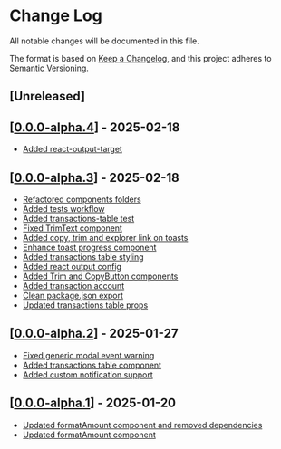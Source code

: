 # Change Log

All notable changes will be documented in this file.

The format is based on [Keep a Changelog](https://keepachangelog.com/en/1.0.0/),
and this project adheres to [Semantic Versioning](https://semver.org/spec/v2.0.0.html).

## [Unreleased]

## [[0.0.0-alpha.4](https://github.com/multiversx/mx-sdk-dapp-core-ui/pull/41)] - 2025-02-18

- [Added react-output-target](https://github.com/multiversx/mx-sdk-dapp-core-ui/pull/41)

## [[0.0.0-alpha.3](https://github.com/multiversx/mx-sdk-dapp-core-ui/pull/40)] - 2025-02-18

- [Refactored components folders](https://github.com/multiversx/mx-sdk-dapp-core-ui/pull/37)
- [Added tests workflow](https://github.com/multiversx/mx-sdk-dapp-core-ui/pull/36)
- [Added transactions-table test](https://github.com/multiversx/mx-sdk-dapp-core-ui/pull/34)
- [Fixed TrimText component](https://github.com/multiversx/mx-sdk-dapp-core-ui/pull/33)
- [Added copy, trim and explorer link on toasts](https://github.com/multiversx/mx-sdk-dapp-core-ui/pull/32)
- [Enhance toast progress component](https://github.com/multiversx/mx-sdk-dapp-core-ui/pull/31)
- [Added transactions table styling](https://github.com/multiversx/mx-sdk-dapp-core-ui/pull/30)
- [Added react output config](https://github.com/multiversx/mx-sdk-dapp-core-ui/pull/29)
- [Added Trim and CopyButton components](https://github.com/multiversx/mx-sdk-dapp-core-ui/pull/28)
- [Added transaction account](https://github.com/multiversx/mx-sdk-dapp-core-ui/pull/27)
- [Clean package.json export](https://github.com/multiversx/mx-sdk-dapp-core-ui/pull/26)
- [Updated transactions table props](https://github.com/multiversx/mx-sdk-dapp-core-ui/pull/25)

## [[0.0.0-alpha.2](https://github.com/multiversx/mx-sdk-dapp-core-ui/pull/24)] - 2025-01-27

- [Fixed generic modal event warning](https://github.com/multiversx/mx-sdk-dapp-core-ui/pull/23)
- [Added transactions table component](https://github.com/multiversx/mx-sdk-dapp-core-ui/pull/22)
- [Added custom notification support](https://github.com/multiversx/mx-sdk-dapp-core-ui/pull/21)

## [[0.0.0-alpha.1](https://github.com/multiversx/mx-sdk-dapp-core-ui/pull/16)] - 2025-01-20

- [Updated formatAmount component and removed dependencies](https://github.com/multiversx/mx-sdk-dapp-core-ui/pull/17)
- [Updated formatAmount component](https://github.com/multiversx/mx-sdk-dapp-core-ui/pull/15)
